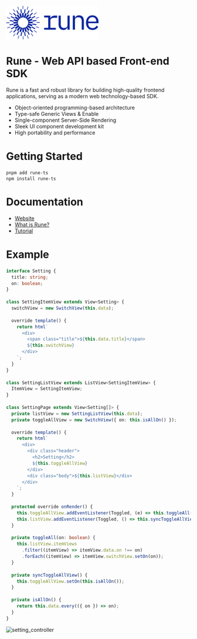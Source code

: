 <p><img src="https://raw.githubusercontent.com/marpple/rune/main/packages/docs/img/logo.png" width="50%" alt="rune"></p>

# Rune - Web API based Front-end SDK

Rune is a fast and robust library for building high-quality frontend applications, serving as a modern web technology-based SDK.

- Object-oriented programming-based architecture
- Type-safe Generic Views & Enable
- Single-component Server-Side Rendering
- Sleek UI component development kit
- High portability and performance

# Getting Started

```shell
pnpm add rune-ts
npm install rune-ts
```

# Documentation

- [Website](https://marpple.github.io/rune/)
- [What is Rune?](https://marpple.github.io/rune/guide/what-is-rune.html)
- [Tutorial](https://marpple.github.io/rune/tutorial/view.html)

# Example

```typescript
interface Setting {
  title: string;
  on: boolean;
}

class SettingItemView extends View<Setting> {
  switchView = new SwitchView(this.data);

  override template() {
    return html`
      <div>
        <span class="title">${this.data.title}</span>
        ${this.switchView}
      </div>
    `;
  }
}

class SettingListView extends ListView<SettingItemView> {
  ItemView = SettingItemView;
}

class SettingPage extends View<Setting[]> {
  private listView = new SettingListView(this.data);
  private toggleAllView = new SwitchView({ on: this.isAllOn() });

  override template() {
    return html`
      <div>
        <div class="header">
          <h2>Setting</h2>
          ${this.toggleAllView}
        </div>
        <div class="body">${this.listView}</div>
      </div>
    `;
  }

  protected override onRender() {
    this.toggleAllView.addEventListener(Toggled, (e) => this.toggleAll(e.detail.on));
    this.listView.addEventListener(Toggled, () => this.syncToggleAllView());
  }

  private toggleAll(on: boolean) {
    this.listView.itemViews
      .filter((itemView) => itemView.data.on !== on)
      .forEach((itemView) => itemView.switchView.setOn(on));
  }

  private syncToggleAllView() {
    this.toggleAllView.setOn(this.isAllOn());
  }

  private isAllOn() {
    return this.data.every(({ on }) => on);
  }
}
```

<img src="https://raw.githubusercontent.com/marpple/rune/main/docs/img/setting_controller.gif" alt="setting_controller">
